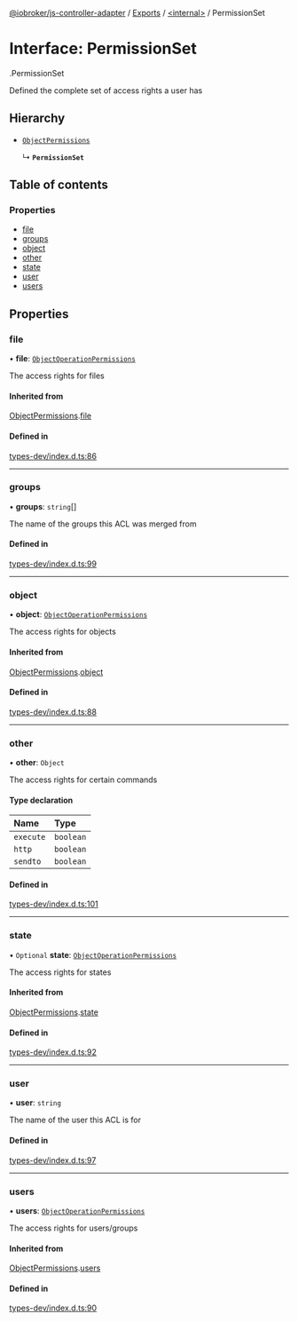 [@iobroker/js-controller-adapter](../README.md) / [Exports](../modules.md) / [<internal\>](../modules/internal_.md) / PermissionSet

# Interface: PermissionSet

[<internal>](../modules/internal_.md).PermissionSet

Defined the complete set of access rights a user has

## Hierarchy

- [`ObjectPermissions`](internal_.ObjectPermissions.md)

  ↳ **`PermissionSet`**

## Table of contents

### Properties

- [file](internal_.PermissionSet.md#file)
- [groups](internal_.PermissionSet.md#groups)
- [object](internal_.PermissionSet.md#object)
- [other](internal_.PermissionSet.md#other)
- [state](internal_.PermissionSet.md#state)
- [user](internal_.PermissionSet.md#user)
- [users](internal_.PermissionSet.md#users)

## Properties

### file

• **file**: [`ObjectOperationPermissions`](internal_.ObjectOperationPermissions.md)

The access rights for files

#### Inherited from

[ObjectPermissions](internal_.ObjectPermissions.md).[file](internal_.ObjectPermissions.md#file)

#### Defined in

[types-dev/index.d.ts:86](https://github.com/ioBroker/ioBroker.js-controller/blob/31131c11/packages/types-dev/index.d.ts#L86)

___

### groups

• **groups**: `string`[]

The name of the groups this ACL was merged from

#### Defined in

[types-dev/index.d.ts:99](https://github.com/ioBroker/ioBroker.js-controller/blob/31131c11/packages/types-dev/index.d.ts#L99)

___

### object

• **object**: [`ObjectOperationPermissions`](internal_.ObjectOperationPermissions.md)

The access rights for objects

#### Inherited from

[ObjectPermissions](internal_.ObjectPermissions.md).[object](internal_.ObjectPermissions.md#object)

#### Defined in

[types-dev/index.d.ts:88](https://github.com/ioBroker/ioBroker.js-controller/blob/31131c11/packages/types-dev/index.d.ts#L88)

___

### other

• **other**: `Object`

The access rights for certain commands

#### Type declaration

| Name | Type |
| :------ | :------ |
| `execute` | `boolean` |
| `http` | `boolean` |
| `sendto` | `boolean` |

#### Defined in

[types-dev/index.d.ts:101](https://github.com/ioBroker/ioBroker.js-controller/blob/31131c11/packages/types-dev/index.d.ts#L101)

___

### state

• `Optional` **state**: [`ObjectOperationPermissions`](internal_.ObjectOperationPermissions.md)

The access rights for states

#### Inherited from

[ObjectPermissions](internal_.ObjectPermissions.md).[state](internal_.ObjectPermissions.md#state)

#### Defined in

[types-dev/index.d.ts:92](https://github.com/ioBroker/ioBroker.js-controller/blob/31131c11/packages/types-dev/index.d.ts#L92)

___

### user

• **user**: `string`

The name of the user this ACL is for

#### Defined in

[types-dev/index.d.ts:97](https://github.com/ioBroker/ioBroker.js-controller/blob/31131c11/packages/types-dev/index.d.ts#L97)

___

### users

• **users**: [`ObjectOperationPermissions`](internal_.ObjectOperationPermissions.md)

The access rights for users/groups

#### Inherited from

[ObjectPermissions](internal_.ObjectPermissions.md).[users](internal_.ObjectPermissions.md#users)

#### Defined in

[types-dev/index.d.ts:90](https://github.com/ioBroker/ioBroker.js-controller/blob/31131c11/packages/types-dev/index.d.ts#L90)
